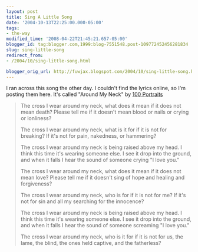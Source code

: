 ```yaml
---
layout: post
title: Sing A Little Song
date: '2004-10-13T22:25:00.000-05:00'
tags:
- the-way
modified_time: '2008-04-22T21:45:21.657-05:00'
blogger_id: tag:blogger.com,1999:blog-7551548.post-109772452456281834
slug: sing-little-song
redirect_from: 
- /2004/10/sing-little-song.html

blogger_orig_url: http://fuwjax.blogspot.com/2004/10/sing-little-song.html
---
```


I ran across this song the other day.  I couldn't find the lyrics online, so I'm posting them here.  It's called "Around My Neck" by [100 Portraits](http://www.100portraits.com)

> The cross I wear around my neck,
> what does it mean if it does not mean death?
> Please tell me if it doesn't mean blood 
> or nails or crying or lonliness?
> 
> The cross I wear around my neck,
> what is it for if it is not for breaking?
> If it's not for pain, nakedness, 
> or hammering?
> 
> The cross I wear around my neck
> is being raised above my head.
> I think this time it's wearing someone else.
> I see it drop into the ground,
> and when it falls I hear the sound
> of someone crying "I love you."
> 
> The cross I wear around my neck,
> what does it mean if it does not mean love?
> Please tell me if it doesn't sing 
> of hope and healing and forgiveness?
> 
> The cross I wear around my neck,
> who is for if it is not for me?
> If it's not for sin and all my searching 
> for the innocence?
> 
> The cross I wear around my neck
> is being raised above my head.
> I think this time it's wearing someone else.
> I see it drop into the ground,
> and when it falls I hear the sound
> of someone screaming "I love you."
> 
> The cross I wear around my neck,
> who is it for if it is not for us,
> the lame, the blind, the ones held captive, 
> and the fatherless?